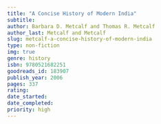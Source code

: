 ```yaml
---
title: "A Concise History of Modern India"
subtitle: 
author: Barbara D. Metcalf and Thomas R. Metcalf
author_last: Metcalf and Metcalf
slug: metcalf-a-concise-history-of-modern-india
type: non-fiction
img: true
genre: history
isbn: 9780521682251
goodreads_id: 183907
publish_year: 2006
pages: 337
rating: 
date_started:
date_completed:
priority: high
---
```

